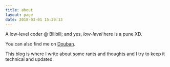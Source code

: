 ```yaml
---
title: about
layout: page
date: 2018-03-01 15:29:13
---
```


A low-level coder @ Bilibili; and yes, *low-level* here is a pune XD.

You can also find me on [Douban](https://www.douban.com/people/kingsamchen/).

This blog is where I write about some rants and thoughts and I try to keep it technical and updated.